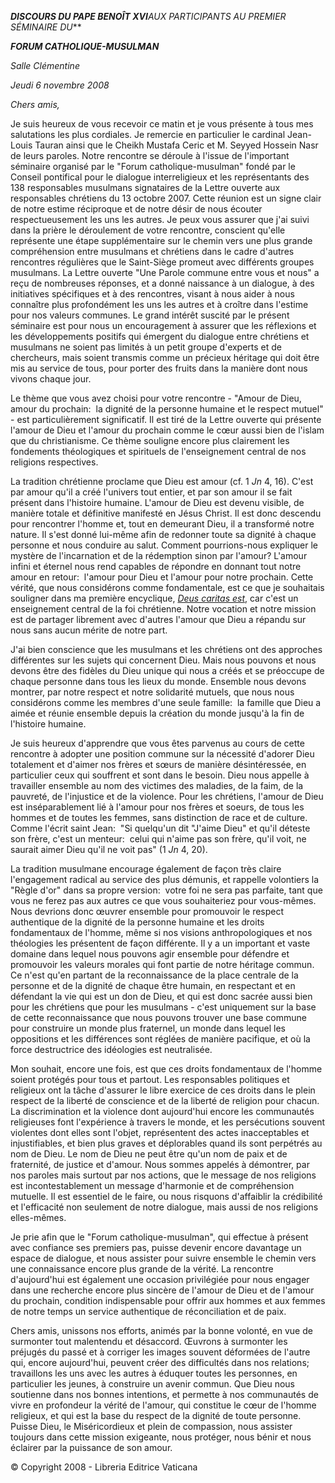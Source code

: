 ***DISCOURS DU PAPE BENOÎT XVI**AUX PARTICIPANTS AU PREMIER SÉMINAIRE DU***

***FORUM CATHOLIQUE-MUSULMAN***

*Salle Clémentine*

*Jeudi 6 novembre 2008*

*Chers amis,*

Je suis heureux de vous recevoir ce matin et je vous présente à tous mes salutations les plus cordiales. Je remercie en particulier le cardinal Jean-Louis Tauran ainsi que le Cheikh Mustafa Ceric et M. Seyyed Hossein Nasr de leurs paroles. Notre rencontre se déroule à l'issue de l'important séminaire organisé par le "Forum catholique-musulman" fondé par le Conseil pontifical pour le dialogue interreligieux et les représentants des 138 responsables musulmans signataires de la Lettre ouverte aux responsables chrétiens du 13 octobre 2007. Cette réunion est un signe clair de notre estime réciproque et de notre désir de nous écouter respectueusement les uns les autres. Je peux vous assurer que j'ai suivi dans la prière le déroulement de votre rencontre, conscient qu'elle représente une étape supplémentaire sur le chemin vers une plus grande compréhension entre musulmans et chrétiens dans le cadre d'autres rencontres régulières que le Saint-Siège promeut avec différents groupes musulmans. La Lettre ouverte "Une Parole commune entre vous et nous" a reçu de nombreuses réponses, et a donné naissance à un dialogue, à des initiatives spécifiques et à des rencontres, visant à nous aider à nous connaître plus profondément les uns les autres et à croître dans l'estime pour nos valeurs communes. Le grand intérêt suscité par le présent séminaire est pour nous un encouragement à assurer que les réflexions et les développements positifs qui émergent du dialogue entre chrétiens et musulmans ne soient pas limités à un petit groupe d'experts et de chercheurs, mais soient transmis comme un précieux héritage qui doit être mis au service de tous, pour porter des fruits dans la manière dont nous vivons chaque jour.

Le thème que vous avez choisi pour votre rencontre - "Amour de Dieu, amour du prochain:  la dignité de la personne humaine et le respect mutuel" - est particulièrement significatif. Il est tiré de la Lettre ouverte qui présente l'amour de Dieu et l'amour du prochain comme le cœur aussi bien de l'islam que du christianisme. Ce thème souligne encore plus clairement les fondements théologiques et spirituels de l'enseignement central de nos religions respectives.

La tradition chrétienne proclame que Dieu est amour (cf. 1 *Jn* 4, 16). C'est par amour qu'il a créé l'univers tout entier, et par son amour il se fait présent dans l'histoire humaine. L'amour de Dieu est devenu visible, de manière totale et définitive manifesté en Jésus Christ. Il est donc descendu pour rencontrer l'homme et, tout en demeurant Dieu, il a transformé notre nature. Il s'est donné lui-même afin de redonner toute sa dignité à chaque personne et nous conduire au salut. Comment pourrions-nous expliquer le mystère de l'incarnation et de la rédemption sinon par l'amour? L'amour infini et éternel nous rend capables de répondre en donnant tout notre amour en retour:  l'amour pour Dieu et l'amour pour notre prochain. Cette vérité, que nous considérons comme fondamentale, est ce que je souhaitais souligner dans ma première encyclique, *[Deus caritas est](/content/benedict-xvi/fr/encyclicals/documents/hf_ben-xvi_enc_20051225_deus-caritas-est.html)*, car c'est un enseignement central de la foi chrétienne. Notre vocation et notre mission est de partager librement avec d'autres l'amour que Dieu a répandu sur nous sans aucun mérite de notre part.

J'ai bien conscience que les musulmans et les chrétiens ont des approches différentes sur les sujets qui concernent Dieu. Mais nous pouvons et nous devons être des fidèles du Dieu unique qui nous a créés et se préoccupe de chaque personne dans tous les lieux du monde. Ensemble nous devons montrer, par notre respect et notre solidarité mutuels, que nous nous considérons comme les membres d'une seule famille:  la famille que Dieu a aimée et réunie ensemble depuis la création du monde jusqu'à la fin de l'histoire humaine.

Je suis heureux d'apprendre que vous êtes parvenus au cours de cette rencontre à adopter une position commune sur la nécessité d'adorer Dieu totalement et d'aimer nos frères et sœurs de manière désintéressée, en particulier ceux qui souffrent et sont dans le besoin. Dieu nous appelle à travailler ensemble au nom des victimes des maladies, de la faim, de la pauvreté, de l'injustice et de la violence. Pour les chrétiens, l'amour de Dieu est inséparablement lié à l'amour pour nos frères et soeurs, de tous les hommes et de toutes les femmes, sans distinction de race et de culture. Comme l'écrit saint Jean:  "Si quelqu'un dit "J'aime Dieu" et qu'il déteste son frère, c'est un menteur:  celui qui n'aime pas son frère, qu'il voit, ne saurait aimer Dieu qu'il ne voit pas" (1 *Jn* 4, 20).

La tradition musulmane encourage également de façon très claire l'engagement radical au service des plus démunis, et rappelle volontiers la "Règle d'or" dans sa propre version:  votre foi ne sera pas parfaite, tant que vous ne ferez pas aux autres ce que vous souhaiteriez pour vous-mêmes. Nous devrions donc œuvrer ensemble pour promouvoir le respect authentique de la dignité de la personne humaine et les droits fondamentaux de l'homme, même si nos visions anthropologiques et nos théologies les présentent de façon différente. Il y a un important et vaste domaine dans lequel nous pouvons agir ensemble pour défendre et promouvoir les valeurs morales qui font partie de notre héritage commun. Ce n'est qu'en partant de la reconnaissance de la place centrale de la personne et de la dignité de chaque être humain, en respectant et en défendant la vie qui est un don de Dieu, et qui est donc sacrée aussi bien pour les chrétiens que pour les musulmans - c'est uniquement sur la base de cette reconnaissance que nous pouvons trouver une base commune pour construire un monde plus fraternel, un monde dans lequel les oppositions et les différences sont réglées de manière pacifique, et où la force destructrice des idéologies est neutralisée.

Mon souhait, encore une fois, est que ces droits fondamentaux de l'homme soient protégés pour tous et partout. Les responsables politiques et religieux ont la tâche d'assurer le libre exercice de ces droits dans le plein respect de la liberté de conscience et de la liberté de religion pour chacun. La discrimination et la violence dont aujourd'hui encore les communautés religieuses font l'expérience à travers le monde, et les persécutions souvent violentes dont elles sont l'objet, représentent des actes inacceptables et injustifiables, et bien plus graves et déplorables quand ils sont perpétrés au nom de Dieu. Le nom de Dieu ne peut être qu'un nom de paix et de fraternité, de justice et d'amour. Nous sommes appelés à démontrer, par nos paroles mais surtout par nos actions, que le message de nos religions est incontestablement un message d'harmonie et de compréhension mutuelle. Il est essentiel de le faire, ou nous risquons d'affaiblir la crédibilité et l'efficacité non seulement de notre dialogue, mais aussi de nos religions elles-mêmes.

Je prie afin que le "Forum catholique-musulman", qui effectue à présent avec confiance ses premiers pas, puisse devenir encore davantage un espace de dialogue, et nous assister pour suivre ensemble le chemin vers une connaissance encore plus grande de la vérité. La rencontre d'aujourd'hui est également une occasion privilégiée pour nous engager dans une recherche encore plus sincère de l'amour de Dieu et de l'amour du prochain, condition indispensable pour offrir aux hommes et aux femmes de notre temps un service authentique de réconciliation et de paix.

Chers amis, unissons nos efforts, animés par la bonne volonté, en vue de surmonter tout malentendu et désaccord. Œuvrons à surmonter les préjugés du passé et à corriger les images souvent déformées de l'autre qui, encore aujourd'hui, peuvent créer des difficultés dans nos relations; travaillons les uns avec les autres à éduquer toutes les personnes, en particulier les jeunes, à construire un avenir commun. Que Dieu nous soutienne dans nos bonnes intentions, et permette à nos communautés de vivre en profondeur la vérité de l'amour, qui constitue le cœur de l'homme religieux, et qui est la base du respect de la dignité de toute personne. Puisse Dieu, le Miséricordieux et plein de compassion, nous assister toujours dans cette mission exigeante, nous protéger, nous bénir et nous éclairer par la puissance de son amour.

© Copyright 2008 - Libreria Editrice Vaticana